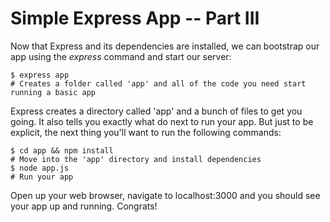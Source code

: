 Simple Express App -- Part III
==============================
Now that Express and its dependencies are installed, we can bootstrap our app using the *express* command and start our server:

    $ express app
    # Creates a folder called 'app' and all of the code you need start running a basic app
    
Express creates a directory called 'app' and a bunch of files to get you going. It also tells you exactly what do next to run your app. But just to be explicit, the next thing you'll want to run the following commands:

    $ cd app && npm install
    # Move into the 'app' directory and install dependencies
    $ node app.js
    # Run your app

Open up your web browser, navigate to localhost:3000 and you should see your app up and running. Congrats!